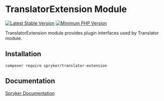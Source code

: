 # TranslatorExtension Module
[![Latest Stable Version](https://poser.pugx.org/spryker/translator-extension/v/stable.svg)](https://packagist.org/packages/spryker/translator-extension)
[![Minimum PHP Version](https://img.shields.io/badge/php-%3E%3D%208.1-8892BF.svg)](https://php.net/)

TranslatorExtension module provides plugin interfaces used by Translator module.

## Installation

```
composer require spryker/translator-extension
```

## Documentation

[Spryker Documentation](https://docs.spryker.com)
